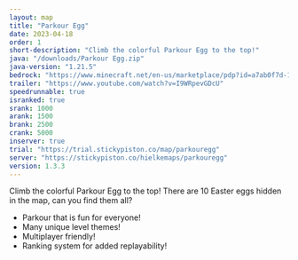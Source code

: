 ```yaml
---
layout: map
title: "Parkour Egg"
date: 2023-04-18
order: 1
short-description: "Climb the colorful Parkour Egg to the top!"
java: "/downloads/Parkour Egg.zip"
java-version: "1.21.5"
bedrock: "https://www.minecraft.net/en-us/marketplace/pdp?id=a7ab0f7d-1a45-4262-9a3f-e627efc779c1"
trailer: "https://www.youtube.com/watch?v=I9WRpevGDcU"
speedrunnable: true
isranked: true
srank: 1000
arank: 1500
brank: 2500
crank: 5000
inserver: true
trial: "https://trial.stickypiston.co/map/parkouregg"
server: "https://stickypiston.co/hielkemaps/parkouregg"
version: 1.3.3
---
```


Climb the colorful Parkour Egg to the top!
There are 10 Easter eggs hidden in the map, can you find them all?

- Parkour that is fun for everyone!
- Many unique level themes!
- Multiplayer friendly!
- Ranking system for added replayability!
